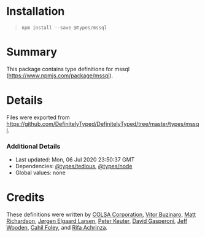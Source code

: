 # Installation
> `npm install --save @types/mssql`

# Summary
This package contains type definitions for mssql (https://www.npmjs.com/package/mssql).

# Details
Files were exported from https://github.com/DefinitelyTyped/DefinitelyTyped/tree/master/types/mssql.

### Additional Details
 * Last updated: Mon, 06 Jul 2020 23:50:37 GMT
 * Dependencies: [@types/tedious](https://npmjs.com/package/@types/tedious), [@types/node](https://npmjs.com/package/@types/node)
 * Global values: none

# Credits
These definitions were written by [COLSA Corporation](http://www.colsa.com/), [Vitor Buzinaro](https://github.com/buzinas), [Matt Richardson](https://github.com/mrrichar), [Jørgen Elgaard Larsen](https://github.com/elhaard), [Peter Keuter](https://github.com/pkeuter), [David Gasperoni](https://github.com/mcdado), [Jeff Wooden](https://github.com/woodenconsulting), [Cahil Foley](https://github.com/cahilfoley), and [Rifa Achrinza](https://github.com/achrinza).
